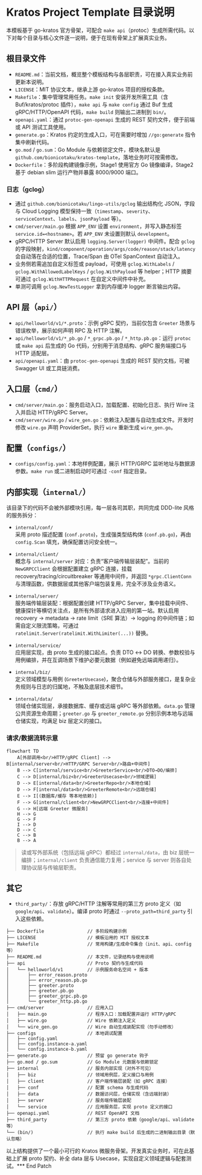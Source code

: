 # Kratos Project Template 目录说明

本模板基于 go-kratos 官方骨架，可配合 `make api`（protoc）生成所需代码。以下对每个目录与核心文件逐一说明，便于在现有骨架上扩展真实业务。

## 根目录文件

- `README.md`：当前文档，概览整个模板结构与各层职责，可在接入真实业务前更新本说明。
- `LICENSE`：MIT 协议文本，继承上游 go-kratos 项目的授权条款。
- `Makefile`：集中管理常用任务。`make init` 安装开发所需工具（含 Buf/kratos/protoc 插件），`make api` 与 `make config` 通过 Buf 生成 gRPC/HTTP/OpenAPI 代码，`make build` 则输出二进制到 `bin/`。
- `openapi.yaml`：通过 `protoc-gen-openapi` 生成的 REST 契约文件，便于前端或 API 测试工具使用。
- `generate.go`：Kratos 约定的生成入口，可在需要时增加 `//go:generate` 指令集中刷新代码。
- `go.mod` / `go.sum`：Go Module 与依赖锁定文件，模块名默认是 `github.com/bionicotaku/kratos-template`，落地业务时可按需修改。
- `Dockerfile`：多阶段构建镜像示例，Stage1 使用官方 Go 镜像编译，Stage2 基于 debian slim 运行产物并暴露 8000/9000 端口。

### 日志（gclog）

- 通过 `github.com/bionicotaku/lingo-utils/gclog` 输出结构化 JSON，字段与 Cloud Logging 模型保持一致（`timestamp`、`severity`、`serviceContext`、`labels`、`jsonPayload` 等）。
- `cmd/server/main.go` 根据 `APP_ENV` 设置 `environment`，并写入静态标签 `service.id=<hostname>`。若 `APP_ENV` 未设置则默认 `development`。
- gRPC/HTTP Server 默认启用 `logging.Server(logger)` 中间件。配合 `gclog` 的字段映射，`kind/component/operation/args/code/reason/stack/latency` 会自动落在合适的位置，Trace/Span 由 OTel SpanContext 自动注入。
- 业务侧若需追加自定义标签或 payload，可使用 `gclog.WithLabels` / `gclog.WithAllowedLabelKeys` / `gclog.WithPayload` 等 helper；HTTP 摘要可通过 `gclog.WithHTTPRequest` 在自定义中间件中补充。
- 单测可调用 `gclog.NewTestLogger` 拿到内存缓冲 logger 断言输出内容。

## API 层（`api/`）

- `api/helloworld/v1/*.proto`：示例 gRPC 契约，当前仅包含 `Greeter` 场景与错误枚举，展示如何声明 RPC 及 HTTP 注解。
- `api/helloworld/v1/*_pb.go` / `*_grpc.pb.go` / `*_http.pb.go`：运行 `protoc` 或 `make api` 后生成的 Go 代码，分别用于消息结构、gRPC 服务端接口与 HTTP 适配层。
- `api/openapi.yaml`：由 `protoc-gen-openapi` 生成的 REST 契约文档，可被 Swagger UI 或工具链消费。

## 入口层（`cmd/`）

- `cmd/server/main.go`：服务启动入口，加载配置、初始化日志、执行 Wire 注入并启动 HTTP/gRPC Server。
- `cmd/server/wire.go` / `wire_gen.go`：依赖注入配置与自动生成文件。开发时修改 `wire.go` 声明 ProviderSet，执行 `wire` 重新生成 `wire_gen.go`。

## 配置（`configs/`）

- `configs/config.yaml`：本地样例配置，展示 HTTP/GRPC 监听地址与数据源参数。`make run` 或二进制启动时可通过 `-conf` 指定目录。

## 内部实现（`internal/`）

该目录下的代码不会被外部模块引用，每一层各司其职，共同完成 DDD-lite 风格的服务拆分：

- `internal/conf/`  
  采用 proto 描述配置 (`conf.proto`)，生成强类型结构体 (`conf.pb.go`)，再由 `config.Scan` 填充，确保配置访问安全统一。

- `internal/client/`  
  概念与 `internal/server` 对应：负责“客户端传输层装配”。当前的 `NewGRPCClient` 会根据配置建立 gRPC 连接，挂载 recovery/tracing/circuitbreaker 等通用中间件，并返回 `*grpc.ClientConn` 与清理函数，供数据层或其他客户端包装复用，完全不涉及业务语义。

- `internal/server/`  
  服务端传输层装配：根据配置创建 HTTP/gRPC Server，集中挂载中间件、健康探针等横切关注点，是所有外部请求进入应用的第一站。默认启用 recovery → metadata → rate limit（SRE 算法）→ logging 的中间件链；如需自定义限流策略，可通过 `ratelimit.Server(ratelimit.WithLimiter(...))` 替换。

- `internal/service/`  
  应用层实现，由 proto 生成的接口起点。负责 DTO ↔ DO 转换、参数校验与用例编排，并在互调场景下维护必要元数据（例如避免远端调用递归）。

- `internal/biz/`  
  定义领域模型与用例 (`GreeterUsecase`)，聚合仓储与外部服务接口，是复杂业务规则与日志的归属地，不触及底层技术细节。

- `internal/data/`  
  领域仓储实现层，承接数据库、缓存或远端 gRPC 等外部依赖。`data.go` 管理公共资源生命周期；`greeter.go` 与 `greeter_remote.go` 分别示例本地与远端仓储实现，均满足 biz 层定义的接口。

### 请求/数据流转示意

```mermaid
flowchart TD
    A[外部调用<br/>HTTP/gRPC Client] --> B[internal/server<br/>HTTP/GRPC Server<br/>路由+中间件]
    B --> C[internal/service<br/>GreeterService<br/>DTO→DO/编排]
    C --> D[internal/biz<br/>GreeterUsecase<br/>领域逻辑]
    D --> E[internal/data<br/>GreeterRepo<br/>本地仓储]
    D --> F[internal/data<br/>GreeterRemote<br/>远端仓储]
    E --> I[(数据库/缓存 等本地依赖)]
    F --> G[internal/client<br/>NewGRPCClient<br/>连接+中间件]
    G --> H[远端 Greeter 微服务]
    H --> G
    G --> F
    I --> D
    D --> C
    C --> B
    B --> A
```

> 读或写外部系统（包括远端 gRPC）都经过 `internal/data`，由 biz 层统一编排；`internal/client` 负责通信能力复用；service 与 server 则各自处理协议层与传输层职责。

## 其它

- `third_party/`：存放 gRPC/HTTP 注解等常用的第三方 proto 定义（如 `google/api`、`validate`）。编译 proto 时通过 `--proto_path=third_party` 引入这些依赖。

```text
├── Dockerfile                // 多阶段构建示例
├── LICENSE                   // 模板沿用的 MIT 授权文本
├── Makefile                  // 常用构建/生成命令集合（init、api、config 等）
├── README.md                 // 本文件，记录结构与使用说明
├── api                       // Proto 契约与生成代码
│   └── helloworld/v1         // 示例服务命名空间 + 版本
│       ├── error_reason.proto
│       ├── error_reason.pb.go
│       ├── greeter.proto
│       ├── greeter.pb.go
│       ├── greeter_grpc.pb.go
│       └── greeter_http.pb.go
├── cmd/server                // 应用入口
│   ├── main.go               // 程序入口：加载配置并运行 HTTP/gRPC
│   ├── wire.go               // Wire 依赖注入定义
│   └── wire_gen.go           // Wire 自动生成装配实现（勿手动修改）
├── configs                   // 本地调试配置
│   ├── config.yaml
│   ├── config.instance-a.yaml
│   └── config.instance-b.yaml
├── generate.go               // 预留 go generate 钩子
├── go.mod / go.sum           // Go Module 元数据与依赖锁定
├── internal                  // 服务内部实现（对外不可见）
│   ├── biz                   // 领域用例层，定义接口与用例
│   ├── client                // 客户端传输层装配（如 gRPC 连接）
│   ├── conf                  // 配置 schema 与生成代码
│   ├── data                  // 数据访问层，仓储实现（含远端封装）
│   ├── server                // 服务端传输层装配
│   └── service               // 应用服务层，实现 proto 定义的接口
├── openapi.yaml              // REST OpenAPI 文档
├── third_party               // 第三方 proto 依赖（google/api、validate 等）
└── (bin/)                    // 执行 make build 后生成的二进制输出目录（默认忽略）
```

以上结构提供了一个最小可行的 Kratos 微服务骨架。开发真实业务时，可在此基础上扩展 proto 契约、补全 data 层与 Usecase，实现自定义领域逻辑与配套测试。*** End Patch​
